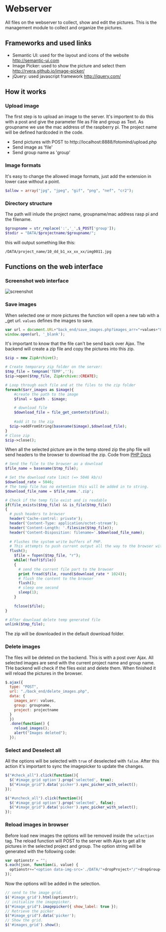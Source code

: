 # Webserver

All files on the webserver to collect, show and edit the pictures.
This is the management module to collect and organize the pictures.

## Frameworks and used links
-  Semantic UI: used for the layout and icons of the website http://semantic-ui.com 
-  Image Picker: used to show the picture and select them http://rvera.github.io/image-picker/
-  jQuery: used javascript framework http://jquery.com/ 

## How it works
### Upload image
The first step is to upload an image to the server. It's importent to do this with a post and give the parameter file as File and group as Text. As groupname we use the mac address of the raspberry pi. 
The project name will be defined hardcoded in the code.
- Send pictures with POST to http://localhost:8888/fotomind/upload.php
- Send image as 'file'
- Send group name as 'group'

### Image formats
It's easy to change the allowed image formats, just add the extension in lower case without a point.
```php
$allow = array("jpg", "jpeg", "gif", "png", "nef", "cr2");
```
### Directory structure
The path will inlude the project name, groupname/mac address rasp pi and the filename.
```php
$groupname = str_replace(':','_',$_POST['group']);
$todir = "DATA/$projectname/$groupname/";
```
this will output something like this:
```
/DATA/project_name/10_dd_b1_xx_xx_xx/img0011.jpg
```

## Functions on the web interface
### Screenshot web interface
![screenshot](https://cloud.githubusercontent.com/assets/5656511/5182098/fbdac642-749d-11e4-9d60-a5ba838cd332.png)

### Save images
When selected one or more pictures the function will open a new tab with a _get url. ```values``` defines the images to save. 
```javascript
var url = document.URL+"back_end/save_images.php?images_arr="+values+"&group="+groupname+"&project="+projectname;
window.open(url, '_blank');
```
It's important to know that the file can't be send back over Ajax. 
The backend will create a zip file and copy the pictures into this zip.
```php
$zip = new ZipArchive();

# Create temporary zip folder on the server:
$tmp_file = tempnam('TEMP','');
$zip->open($tmp_file, ZipArchive::CREATE);

# Loop through each file and at the files to the zip folder
foreach($arr_images as $image){
	#create the path to the image
	$final = $path . $image;

	# download file
	$download_file = file_get_contents($final);
	    
	#add it to the zip
  $zip->addFromString(basename($image),$download_file);
}
# Close zip
$zip->close();
```
When all the selected picture are in the temp stored zip the php file will send headers to the browser to download the zip.
Code from [PHP Docs](http://docs.php.net/manual/da/function.readfile.php#83653)
```php
# Send the file to the browser as a download
$file_name = basename($tmp_file);

# Set the download rate limit (=> 5046 kb/s)
$download_rate = 5046;
# The temp file has no extention this will be added in to string.
$download_file_name = $file_name.'.zip';

# Check if the temp file exist and is readable
if(file_exists($tmp_file) && is_file($tmp_file))
{
  # push headers to browser
  header('Cache-control: private');
  header('Content-Type: application/octet-stream');
  header('Content-Length: '.filesize($tmp_file));
  header('Content-Disposition: filename='.$download_file_name);
  
  # Flushes the system write buffers of PHP. 
  # This attempts to push current output all the way to the browser with a few caveats.
  flush();
	$file = fopen($tmp_file, "r");
	while(!feof($file))
	{
	  # send the current file part to the browser
	  print fread($file, round($download_rate * 1024));
	  # flush the content to the browser
	  flush();
	  # sleep one second
	  sleep(1);
	}
	
	fclose($file);
}

# After download delete temp generated file
unlink($tmp_file);
```
The zip will be downloaded in the default download folder.

### Delete images
The files will be deleted on the backend. This is with a post over Ajax. All selected images are send with the current project name and group name. THe backend will check if the files exist and delete them. When finished it will reload the pictures in the browser. 
```javascript
$.ajax({
  type: "POST",
  url: "./back_end/delete_images.php",
  data: { 
    images_arr: values,
    group: groupname,
    project: projectname
  }
  })
  .done(function() {
    reload_images();
    alert("Images deleted");
  });  
```
### Select and Deselect all 
All the options will be selected with ```true``` of deselected with ```false```. 
After this action it's important to sync the imagepicker to update the changes.
```javascript
$("#check_all").click(function(){
  $('#image_grid option').prop('selected', true);
  $("#image_grid").data('picker').sync_picker_with_select();
});

$("#uncheck_all").click(function(){
  $('#image_grid option').prop('selected', false);
  $("#image_grid").data('picker').sync_picker_with_select();
});
```

### Reload images in browser
Before load new images the options will be removed inside the ```selection``` tag.
The reload function will POST to the server with Ajax to get all te pictures in the selected project and group.
The option string will be generated with the following code:
```javascript
var optionstr = "";
$.each(json, function(i, value) {
  optionstr+="<option data-img-src='./DATA/"+dropProject+"/"+dropGroup+"/"+value+"' value='"+value+"'>"+value+"</option>";
});
```
Now the options will be added in the selection.
```javascript
// send to the image grid.
$('#image_grid').html(optionstr);
// initialize the imagepicker.
$("#image_grid").imagepicker({ show_label: true });
// Retrieve the picker
$("#image_grid").data('picker');    
// Show the grid.
$('#images_grid').show();
```
